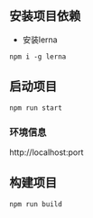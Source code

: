 ## 安装项目依赖

* 安装lerna 
```
npm i -g lerna
```

## 启动项目
```
npm run start
```
### 环境信息
http://localhost:port

## 构建项目
```
npm run build

```